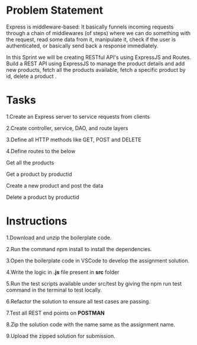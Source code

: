 
# Problem Statement

Express is middleware-based: It basically funnels incoming requests through a chain of middlewares (of steps) where we can do something with the request, read some data from it, manipulate it, check if the user is authenticated, or basically send back a response immediately. ​

In this Sprint we will be creating RESTful API's using ExpressJS and Routes. 
 Build a REST API using ExpressJS to manage the product details and add new products, fetch all the products available, fetch a specific       product by id, delete a product .

# Tasks

1.Create an Express server to service requests from clients​

2.Create controller, service, DAO, and route layers​

3.Define all HTTP methods like GET, POST and DELETE​

4.Define routes to the below​

 Get all the products​

 Get a product by productid​

 Create a new product and post the data​

 Delete a product by productid

# Instructions

 1.Download and unzip the boilerplate code.
 
 2.Run the command npm install to install the dependencies.
 
 3.Open the boilerplate code in VSCode to develop the assignment solution.
 
 4.Write the logic in **.js** file present in **src** folder
 
 5.Run the test scripts available under src/test by giving the npm run test command in the terminal to test locally.
 
 6.Refactor the solution to ensure all test cases are passing.

 7.Test all REST end points on **POSTMAN**
 
 8.Zip the solution code with the name same as the assignment name.
 
 9.Upload the zipped solution for submission.


 


